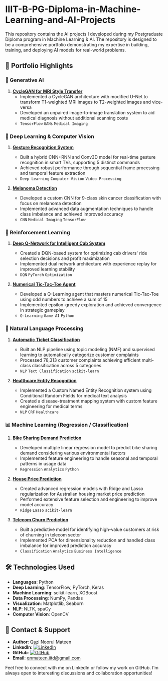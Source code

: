 # IIIT-B-PG-Diploma-in-Machine-Learning-and-AI-Projects 
This repository contains the AI projects I developed during my Postgraduate Diploma program in Machine Learning &amp; AI. The repository is designed to be a comprehensive portfolio demonstrating my expertise in building, training, and deploying AI models for real-world problems.

## 🎯 Portfolio Highlights

### 🎨 Generative AI
1. **[CycleGAN for MRI Style Transfer](./CycleGAN%20for%20MRI%20Style%20Transfer%20T1-T2%20Image%20Translation%20(CAPSTONE))** 
   - Implemented a CycleGAN architecture with modified U-Net to transform T1-weighted MRI images to T2-weighted images and vice-versa
   - Developed an unpaired image-to-image translation system to aid medical diagnosis without additional scanning costs
   - `TensorFlow` `GANs` `Medical Imaging`

### 🧠 Deep Learning & Computer Vision
1. **[Gesture Recognition System](./Gesture%20Recognition-%20CNN%2BRNN%20vs%20Conv3D)** 
   - Built a hybrid CNN+RNN and Conv3D model for real-time gesture recognition in smart TVs, supporting 5 distinct commands
   - Achieved robust performance through sequential frame processing and temporal feature extraction
   - `Deep Learning` `Computer Vision` `Video Processing`

2. **[Melanoma Detection](./Melanoma%20Detection_custom_CNN)**  
   - Developed a custom CNN for 9-class skin cancer classification with focus on melanoma detection
   - Implemented advanced data augmentation techniques to handle class imbalance and achieved improved accuracy
   - `CNN` `Medical Imaging` `TensorFlow`

### 🤖 Reinforcement Learning
1. **[Deep Q-Network for Intelligent Cab System](./Deep%20Q-Network%20(DQN)%20for%20Intelligent%20Cab%20Driver%20System)** 
   - Created a DQN-based system for optimizing cab drivers' ride selection decisions and profit maximization
   - Implemented dual network architecture with experience replay for improved learning stability
   - `DQN` `PyTorch` `Optimization`

2. **[Numerical Tic-Tac-Toe Agent](./Reinforement%20Learning%20-%20TicTacToe)**  
   - Developed a Q-Learning agent that masters numerical Tic-Tac-Toe using odd numbers to achieve a sum of 15
   - Implemented epsilon-greedy exploration and achieved convergence in strategic gameplay
   - `Q-Learning` `Game AI` `Python`

### 📝 Natural Language Processing
1. **[Automatic Ticket Classification](./NLP%20-%20Automatic_Ticket_Classification)** 
   - Built an NLP pipeline using topic modeling (NMF) and supervised learning to automatically categorize customer complaints
   - Processed 78,313 customer complaints achieving efficient multi-class classification across 5 categories
   - `NLP` `Text Classification` `scikit-learn`

2. **[Healthcare Entity Recognition](./Identifying_Entities_in_Healthcare_Data_CRF%20Model)**  
   - Implemented a Custom Named Entity Recognition system using Conditional Random Fields for medical text analysis
   - Created a disease-treatment mapping system with custom feature engineering for medical terms
   - `NLP` `CRF` `Healthcare`

### 📊 Machine Learning (Regression / Classification)
1. **[Bike Sharing Demand Prediction](./Bike_Sharing_Assignment_%202)** 
   - Developed multiple linear regression model to predict bike sharing demand considering various environmental factors
   - Implemented feature engineering to handle seasonal and temporal patterns in usage data
   - `Regression` `Analytics` `Python`

2. **[House Price Prediction](./House%20Price%20Prediction%20Advance_Regression)** 
   - Created advanced regression models with Ridge and Lasso regularization for Australian housing market price prediction
   - Performed extensive feature selection and engineering to improve model accuracy
   - `Ridge` `Lasso` `scikit-learn`

3. **[Telecom Churn Prediction](./Telecom%20Churn)**
   - Built a predictive model for identifying high-value customers at risk of churning in telecom sector
   - Implemented PCA for dimensionality reduction and handled class imbalance for improved prediction accuracy
   - `Classification` `Analytics` `Business Intelligence`

## 🛠️ Technologies Used
- **Languages**: Python
- **Deep Learning**: TensorFlow, PyTorch, Keras
- **Machine Learning**: scikit-learn, XGBoost
- **Data Processing**: NumPy, Pandas
- **Visualization**: Matplotlib, Seaborn
- **NLP**: NLTK, spaCy
- **Computer Vision**: OpenCV

## 📧 Contact & Support
- **Author**: Qazi Noorul Mateen
- **LinkedIn**: [![LinkedIn](https://img.shields.io/badge/LinkedIn-Connect-blue)](https://www.linkedin.com/in/qazi-noorul-mateen-36ab46139/)
- **GitHub**: [![GitHub](https://img.shields.io/badge/GitHub-Follow-black)](https://github.com/qnmateen)
- **Email**: [qnmateen.iitd@gmail.com](mailto:your.email@domain.com)

Feel free to connect with me on LinkedIn or follow my work on GitHub. I'm always open to interesting discussions and collaboration opportunities!
